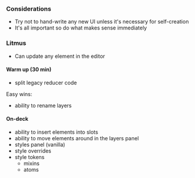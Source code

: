 ### Considerations

- Try not to hand-write any new UI unless it's necessary for self-creation
- It's all important so do what makes sense immediately

### Litmus

- Can update any element in the editor

#### Warm up (30 min)

- split legacy reducer code

Easy wins:

- ability to rename layers

#### On-deck

- ability to insert elements into slots
- ability to move elements around in the layers panel
- styles panel (vanilla)
- style overrides
- style tokens
  - mixins
  - atoms

